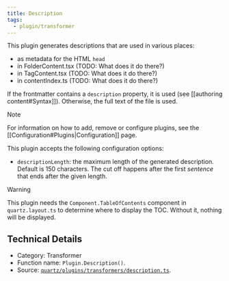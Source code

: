 ```yaml
---
title: Description
tags:
  - plugin/transformer
---
```


This plugin generates descriptions that are used in various places:

- as metadata for the HTML `head`
- in FolderContent.tsx (TODO: What does it do there?)
- in TagContent.tsx (TODO: What does it do there?)
- in contentIndex.ts (TODO: What does it do there?)

If the frontmatter contains a `description` property, it is used (see [[authoring content#Syntax]]). Otherwise, the full text of the file is used.

> [!note]
> For information on how to add, remove or configure plugins, see the [[Configuration#Plugins|Configuration]] page.

This plugin accepts the following configuration options:

- `descriptionLength`: the maximum length of the generated description. Default is 150 characters. The cut off happens after the first _sentence_ that ends after the given length.

> [!warning]
> This plugin needs the `Component.TableOfContents` component in `quartz.layout.ts` to determine where to display the TOC. Without it, nothing will be displayed.

## Technical Details

- Category: Transformer
- Function name: `Plugin.Description()`.
- Source: [`quartz/plugins/transformers/description.ts`](https://github.com/jackyzha0/quartz/blob/v4/quartz/plugins/transformers/description.ts).
